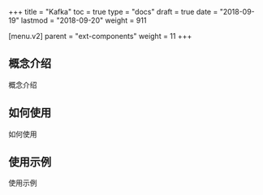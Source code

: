 +++
title = "Kafka"
toc = true
type = "docs"
draft = true
date = "2018-09-19"
lastmod = "2018-09-20"
weight = 911

[menu.v2]
  parent = "ext-components"
  weight = 11
+++

## 概念介绍

概念介绍

## 如何使用

如何使用

## 使用示例

使用示例
